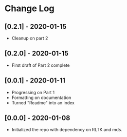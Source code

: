 # Change Log

## [0.2.1] - 2020-01-15
* Cleanup on part 2

## [0.2.0] - 2020-01-15
* First draft of Part 2 complete

## [0.0.1] - 2020-01-11
* Progressing on Part 1
* Formatting on documentation
* Turned "Readme" into an index

## [0.0.0] - 2020-01-08
* Initialized the repo with dependency on RLTK and mds.